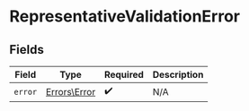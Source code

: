 # RepresentativeValidationError


## Fields

| Field                                        | Type                                         | Required                                     | Description                                  |
| -------------------------------------------- | -------------------------------------------- | -------------------------------------------- | -------------------------------------------- |
| `error`                                      | [Errors\Error](../../Models/Errors/Error.md) | :heavy_check_mark:                           | N/A                                          |